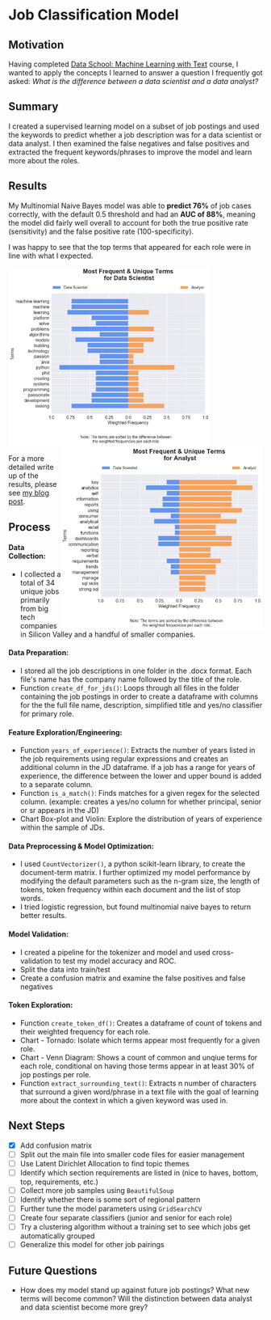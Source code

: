# Job Classification Model

## Motivation
Having completed [Data School: Machine Learning with Text](https://www.dataschool.io/learn/) course, I wanted to apply the concepts I learned to answer a question I frequently got asked: *What is the difference between a data scientist and a data analyst?*

## Summary
I created a supervised learning model on a subset of job postings and used the keywords to predict whether a job description was for a data scientist or data analyst. I then examined the false negatives and false positives and extracted the frequent keywords/phrases to improve the model and learn more about the roles.

## Results
My Multinomial Naive Bayes model was able to **predict 76%** of job cases correctly, with the default 0.5 threshold and had an **AUC of 88%**, meaning the model did fairly well overall to account for both the true positive rate (sensitivity) and the false positive rate (100-specificity).   

I was happy to see that the top terms that appeared for each role were in line with what I expected.

<img src="https://github.com/pleonova/jd-classifier/blob/master/Images/TorandoChart_TermSensitivity_DataScientist.png" width="400"> <img src="https://github.com/pleonova/jd-classifier/blob/master/Images/TorandoChart_TermSensitivity_Analyst.png" width="400" align="right">

For a more detailed write up of the results, please see [my blog post](https://pleonova.github.io/jd-classification/).
 
## Process

#### Data Collection: 
- I collected a total of 34 unique jobs primarily from big tech companies in Silicon Valley and a handful of smaller companies.

#### Data Preparation:
- I stored all the job descriptions in one folder in the .docx format. Each file's name has the company name followed by the title of the role.
- Function `create_df_for_jds()`: Loops through all files in the folder containing the job postings in order to create a dataframe with columns for the the full file name, description, simplified title and yes/no classifier for primary role.

#### Feature Exploration/Engineering:
- Function `years_of_experience()`: Extracts the number of years listed in the job requirements using regular expressions and creates an additional column in the JD dataframe. If a job has a range for years of experience, the difference between the lower and upper bound is added to a separate column.
- Function `is_a_match()`: Finds matches for a given regex for the selected column. (example: creates a yes/no column for whether principal, senior or sr appears in the JD)
- Chart Box-plot and Violin: Explore the distribution of years of experience within the sample of JDs.

#### Data Preprocessing & Model Optimization: 
- I used `CountVectorizer()`, a python scikit-learn library, to create the document-term matrix. I further optimized my model performance by modifying the default parameters such as the n-gram size, the length of tokens, token frequency within each document and the list of stop words.
- I tried logistic regression, but found multinomial naive bayes to return better results.

#### Model Validation:
- I created a pipeline for the tokenizer and model and used cross-validation to test my model accuracy and ROC.
- Split the data into train/test
- Create a confusion matrix and examine the false positives and false negatives

#### Token Exploration:
- Function `create_token_df()`: Creates a dataframe of count of tokens and their weighted frequency for each role. 
- Chart - Tornado: Isolate which terms appear most frequently for a given role. 
- Chart - Venn Diagram: Shows a count of common and unqiue terms for each role, conditional on having those terms appear in at least 30% of jop postings per role.
- Function `extract_surrounding_text()`: Extracts n number of characters that surround a given word/phrase in a text file with the goal of learning more about the context in which a given keyword was used in.

## Next Steps
- [x] Add confusion matrix
- [ ] Split out the main file into smaller code files for easier management
- [ ] Use Latent Dirichlet Allocation to find topic themes
- [ ] Identify which section requirements are listed in (nice to haves, bottom, top, requirements, etc.) 
- [ ] Collect more job samples using `BeautifulSoup`
- [ ] Identify whether there is some sort of regional pattern
- [ ] Further tune the model parameters using `GridSearchCV`
- [ ] Create four separate classifiers (junior and senior for each role)
- [ ] Try a clustering algorithm without a training set to see which jobs get automatically grouped
- [ ] Generalize this model for other job pairings

## Future Questions
- How does my model stand up against future job postings? What new terms will become common? Will the distinction between data analyst and data scientist become more grey?

